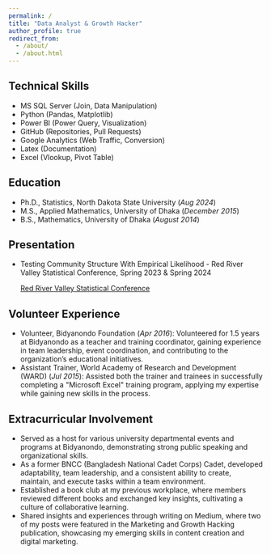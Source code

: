 ```yaml
---
permalink: /
title: "Data Analyst & Growth Hacker"
author_profile: true
redirect_from: 
  - /about/
  - /about.html
---
```


## Technical Skills
- MS SQL Server (Join, Data Manipulation)
- Python (Pandas, Matplotlib)
- Power BI (Power Query, Visualization)
- GitHub (Repositories, Pull Requests)
- Google Analytics (Web Traffic, Conversion)
- Latex (Documentation)
- Excel (Vlookup, Pivot Table)

## Education
- Ph.D., Statistics,          North Dakota State University (_Aug 2024_)								       		
- M.S., Applied Mathematics,	 University of Dhaka (_December 2015_)	 			        		
- B.S., Mathematics,          University of Dhaka (_August 2014_)


## Presentation
- Testing Community Structure With Empirical Likelihood - Red River Valley Statistical Conference, Spring 2023 & Spring 2024

  [Red River Valley Statistical Conference](https://www.ndsu.edu/statistics/red_river_valley_statistical_conference/)

## Volunteer Experience
- Volunteer, Bidyanondo Foundation (_Apr 2016_): Volunteered for 1.5 years at Bidyanondo as a teacher and training coordinator, gaining experience in team leadership,
event coordination, and contributing to the organization’s educational initiatives. 
- Assistant Trainer, World Academy of Research and Development (WARD) (_Jul 2015_): Assisted both the trainer and trainees in successfully completing a "Microsoft Excel" training program, applying my
expertise while gaining new skills in the process.

## Extracurricular Involvement
- Served as a host for various university departmental events and programs at Bidyanondo, demonstrating strong public
speaking and organizational skills.
- As a former BNCC (Bangladesh National Cadet Corps) Cadet, developed adaptability, team leadership, and a consistent
ability to create, maintain, and execute tasks within a team environment.
- Established a book club at my previous workplace, where members reviewed different books and exchanged key insights,
cultivating a culture of collaborative learning.
- Shared insights and experiences through writing on Medium, where two of my posts were featured in the Marketing and
Growth Hacking publication, showcasing my emerging skills in content creation and digital marketing.
